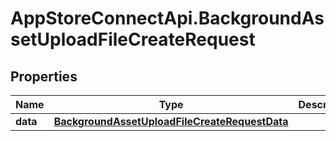 # AppStoreConnectApi.BackgroundAssetUploadFileCreateRequest

## Properties

Name | Type | Description | Notes
------------ | ------------- | ------------- | -------------
**data** | [**BackgroundAssetUploadFileCreateRequestData**](BackgroundAssetUploadFileCreateRequestData.md) |  | 


